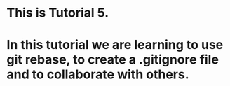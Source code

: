 # This is Tutorial 5.
# In this tutorial we are learning to use git rebase, to create a .gitignore file and to collaborate with others.


